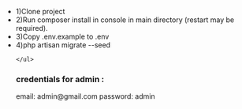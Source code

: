 <ul>
<li>1)Clone project </li>
<li>2)Run composer install in console in main directory  (restart may be required).</li>
<li>3)Copy .env.example to .env </li>
<li>4)php artisan migrate --seed</li>

    </ul>
    
   <h3>credentials for admin :</h3>
    email: admin@gmail.com
    password: admin
